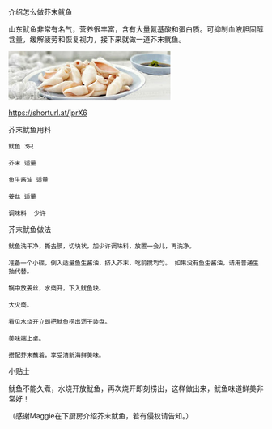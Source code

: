 介绍怎么做芥末鱿鱼

山东鱿鱼非常有名气，营养很丰富，含有大量氨基酸和蛋白质。可抑制血液胆固醇含量，缓解疲劳和恢复视力，接下来就做一道芥末鱿鱼。

![介绍怎么做芥末鱿鱼](https://github.com/ywangnccu/ywang/blob/main/images/Squid.jpg)

https://shorturl.at/jprX6

芥末鱿鱼用料

    鱿鱼 3只

    芥末 适量

    鱼生酱油 适量

    姜丝 适量

    调味料  少许


芥末鱿鱼做法

    鱿鱼洗干净，撕去膜，切块状，加少许调味料，放置一会儿，再洗净。

    准备一个小碟，倒入适量鱼生酱油，挤入芥末，吃前搅均匀。 如果没有鱼生酱油，请用普通生抽代替。

    锅中放姜丝，水烧开，下入鱿鱼块。

    大火烧。

    看见水烧开立即把鱿鱼捞出沥干装盘。

    美味端上桌。

    搭配芥末蘸着，享受清新海鲜美味。

小贴士

鱿鱼不能久煮，水烧开放鱿鱼，再次烧开即刻捞出，这样做出来，鱿鱼味道鲜美非常好！

 
（感谢Maggie在下厨房介绍芥末鱿鱼，若有侵权请告知。）
